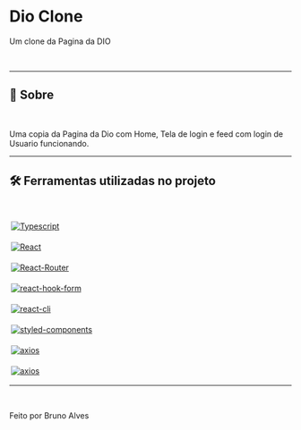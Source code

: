 # Dio Clone

Um clone da Pagina da DIO

<br>

---

## 📖 Sobre

<br>

Uma copia da Pagina da Dio com Home, Tela de login e feed com login de Usuario funcionando. 

---


## 🛠️ Ferramentas utilizadas no projeto

<br>

<div style="display: inline_block">

  <a href="https://www.typescriptlang.org"><img align="center" style="margin: 3px" alt="Typescript" src="https://img.shields.io/badge/-typescript-%233178C6?style=for-the-badge&logo=typescript&logoColor=white" /></a>

  <a href="https://pt-br.reactjs.org/docs/getting-started.html"><img align="center" style="margin: 3px"  alt="React" src="https://img.shields.io/badge/-react-%2361DAFB?style=for-the-badge&logo=react&logoColor=black" /></a>

  <a href="https://reactrouter.com/en/main/start/tutorial"><img align="center" style="margin: 3px"  alt="React-Router" src="https://img.shields.io/badge/-react%20router-%23CA4245?style=for-the-badge&logo=reactrouter&logoColor=white" /></a>

  <a href="https://react-hook-form.com"><img align="center" style="margin: 3px"  alt="react-hook-form" src="https://img.shields.io/badge/-react%20hook%20form-%23EC5990?style=for-the-badge&logo=reacthookform&logoColor=black" /></a>

  <a href="https://create-react-app.dev"><img align="center" style="margin: 3px"  alt="react-cli" src="https://img.shields.io/badge/-react%20cli-%2309D3AC?style=for-the-badge&logo=createreactapp&logoColor=white" /></a>

  <a href="https://styled-components.com/docs/basics#installation"><img align="center" style="margin: 3px"  alt="styled-components" src="https://img.shields.io/badge/-styled--components-%23DB7093?style=for-the-badge&logo=styledcomponents&logoColor=white" /></a>

  <a href="https://axios-http.com/ptbr/docs/intro"><img align="center" style="margin: 3px"  alt="axios" src="https://img.shields.io/badge/-axios-%235A29E4?style=for-the-badge&logo=axios&logoColor=white" /></a>

  <a href="https://www.npmjs.com/package/json-server"><img align="center" style="margin: 3px"  alt="axios" src="https://img.shields.io/badge/-json--server-%23000000?style=for-the-badge&logo=json&logoColor=white" /></a>

</div>

---

<br>


Feito por Bruno Alves